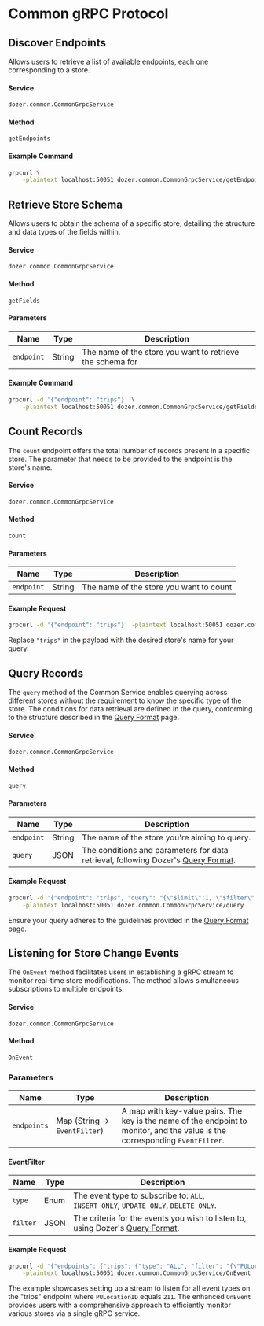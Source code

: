 # Common gRPC Protocol


## Discover Endpoints
Allows users to retrieve a list of available endpoints, each one corresponding to a store.

#### Service
`dozer.common.CommonGrpcService`

#### Method
`getEndpoints`

#### Example Command
```bash
grpcurl \
    -plaintext localhost:50051 dozer.common.CommonGrpcService/getEndpoints
```

## Retrieve Store Schema
Allows users to obtain the schema of a specific store, detailing the structure and data types of the fields within.

#### Service
`dozer.common.CommonGrpcService`

#### Method
`getFields`

#### Parameters
| Name      | Type   | Description                                |
|-----------|--------|--------------------------------------------|
| `endpoint`| String | The name of the store you want to retrieve the schema for   |


#### Example Command
```bash
grpcurl -d '{"endpoint": "trips"}' \
    -plaintext localhost:50051 dozer.common.CommonGrpcService/getFields
```

## Count Records
The `count` endpoint offers the total number of records present in a specific store. The parameter that needs to be provided to the endpoint is the store's name.

#### Service  
`dozer.common.CommonGrpcService`

#### Method  
`count`

#### Parameters  
| Name      | Type   | Description                                |
|-----------|--------|--------------------------------------------|
| `endpoint`| String | The name of the store you want to count   |


#### Example Request
```bash
grpcurl -d '{"endpoint": "trips"}' -plaintext localhost:50051 dozer.common.CommonGrpcService/count
```

Replace `"trips"` in the payload with the desired store's name for your query.

## Query Records

The `query` method of the Common Service enables querying across different stores without the requirement to know the specific type of the store. The conditions for data retrieval are defined in the query, conforming to the structure described in the [Query Format](query-format) page.

#### Service  
`dozer.common.CommonGrpcService`

#### Method  
`query`

#### Parameters  
| Name      | Type   | Description                                                                                     |
|-----------|--------|-------------------------------------------------------------------------------------------------|
| `endpoint`| String | The name of the store you're aiming to query.                                                   |
| `query`   | JSON | The conditions and parameters for data retrieval, following Dozer's [Query Format](query-format). |


#### Example Request
```bash
grpcurl -d '{"endpoint": "trips", "query": "{\"$limit\":1, \"$filter\": {\"PULocationID\": 211}}"}' \
    -plaintext localhost:50051 dozer.common.CommonGrpcService/query
```
Ensure your query adheres to the guidelines provided in the [Query Format](query-format) page.

## Listening for Store Change Events 
The `OnEvent` method facilitates users in establishing a gRPC stream to monitor real-time store modifications. The method allows simultaneous subscriptions to multiple endpoints.

#### Service  
`dozer.common.CommonGrpcService`

#### Method  
`OnEvent`

### Parameters

| Name        | Type                           | Description                                                                                                      |
|-------------|--------------------------------|------------------------------------------------------------------------------------------------------------------|
| `endpoints` | Map (String -> `EventFilter`)  | A map with key-value pairs. The key is the name of the endpoint to monitor, and the value is the corresponding `EventFilter`. |


#### EventFilter

| Name     | Type   | Description                                                                                                                   |
|----------|--------|-------------------------------------------------------------------------------------------------------------------------------|
| `type`   | Enum   | The event type to subscribe to: `ALL`, `INSERT_ONLY`, `UPDATE_ONLY`, `DELETE_ONLY`.                                           |
| `filter` | JSON   | The criteria for the events you wish to listen to, using Dozer's [Query Format](query-format).                    |

#### Example Request

```bash
grpcurl -d '{"endpoints": {"trips": {"type": "ALL", "filter": "{\"PULocationID\": 211}"}}}' \
    -plaintext localhost:50051 dozer.common.CommonGrpcService/OnEvent
```

The example showcases setting up a stream to listen for all event types on the "trips" endpoint where `PULocationID` equals `211`. The enhanced `OnEvent` provides users with a comprehensive approach to efficiently monitor various stores via a single gRPC service.